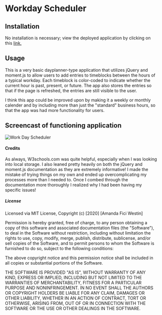 # Workday Scheduler

## Installation
No installation is necessary; view the deployed application by clicking on this [link.](https://a-westin.github.io/gtatl-05-workday-scheduler/)

## Usage
This is a very basic dayplanner-type application that utilizes jQuery and moment.js to allow users to add entries to timeblocks between the hours of a typical workday. Each timeblock is color-coded to indicate whether the current hour is past, present, or future. The app also stores the entries so that if the page is refreshed, the entries are still visible to the user. 

I think this app could be improved upon by making it a weekly or monthly calender and by including more than just the "standard" business hours, so that the app was had more functionality for users.

## Screencast of functioning application

![Work Day Scheduler](https://user-images.githubusercontent.com/69770137/97091389-a85b3b00-1609-11eb-9bd9-42c18c7d749f.gif)


#### Credits

As always, W3schools.com was quite helpful, especially when I was looking into local storage. I also leaned pretty heavily on both the jQuery and moment.js documentation as they are extremely informative! I made the mistake of trying things on my own and ended up overcomplicating my processes more than I needed to. Once I combed through the documentation more thoroughly I realized why I had been having my specific issues!


##### License

Licensed via MIT License, 
Copyright (c) [2020] [Amanda Fici Westin]

Permission is hereby granted, free of charge, to any person obtaining a copy
of this software and associated documentation files (the "Software"), to deal
in the Software without restriction, including without limitation the rights
to use, copy, modify, merge, publish, distribute, sublicense, and/or sell
copies of the Software, and to permit persons to whom the Software is
furnished to do so, subject to the following conditions:

The above copyright notice and this permission notice shall be included in all
copies or substantial portions of the Software.

THE SOFTWARE IS PROVIDED "AS IS", WITHOUT WARRANTY OF ANY KIND, EXPRESS OR
IMPLIED, INCLUDING BUT NOT LIMITED TO THE WARRANTIES OF MERCHANTABILITY,
FITNESS FOR A PARTICULAR PURPOSE AND NONINFRINGEMENT. IN NO EVENT SHALL THE
AUTHORS OR COPYRIGHT HOLDERS BE LIABLE FOR ANY CLAIM, DAMAGES OR OTHER
LIABILITY, WHETHER IN AN ACTION OF CONTRACT, TORT OR OTHERWISE, ARISING FROM,
OUT OF OR IN CONNECTION WITH THE SOFTWARE OR THE USE OR OTHER DEALINGS IN THE
SOFTWARE.
